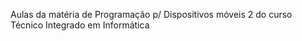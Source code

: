 Aulas da matéria de Programação p/ Dispositivos móveis 2 do curso Técnico Integrado em Informática 
